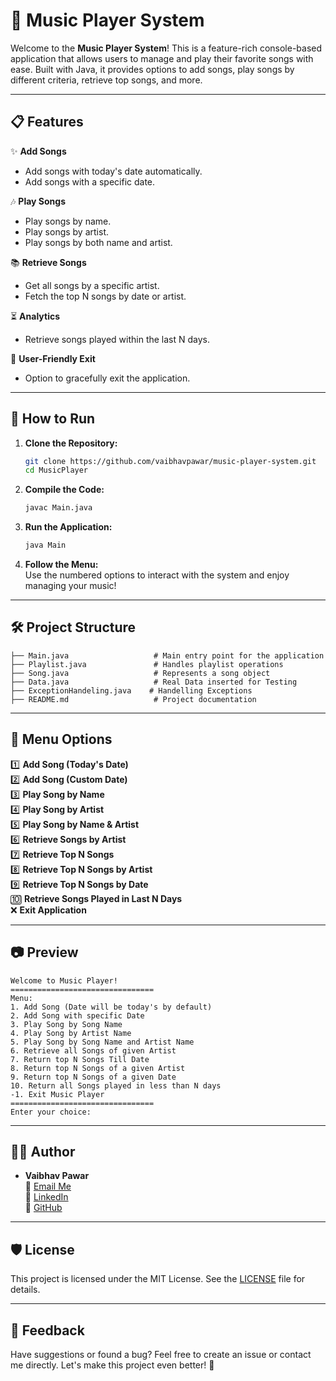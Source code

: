 # 🎵 Music Player System

Welcome to the **Music Player System**! This is a feature-rich console-based application that allows users to manage and play their favorite songs with ease. Built with Java, it provides options to add songs, play songs by different criteria, retrieve top songs, and more.

---

## 📋 Features

✨ **Add Songs**  
- Add songs with today's date automatically.  
- Add songs with a specific date.

🎶 **Play Songs**  
- Play songs by name.  
- Play songs by artist.  
- Play songs by both name and artist.

📚 **Retrieve Songs**  
- Get all songs by a specific artist.  
- Fetch the top N songs by date or artist.

⏳ **Analytics**  
- Retrieve songs played within the last N days.

🛑 **User-Friendly Exit**  
- Option to gracefully exit the application.

---

## 🚀 How to Run

1. **Clone the Repository:**
   ```bash
   git clone https://github.com/vaibhavpawar/music-player-system.git
   cd MusicPlayer
   ```

2. **Compile the Code:**
   ```bash
   javac Main.java
   ```

3. **Run the Application:**
   ```bash
   java Main
   ```

4. **Follow the Menu:**  
   Use the numbered options to interact with the system and enjoy managing your music!

---

## 🛠️ Project Structure

```
├── Main.java                   # Main entry point for the application
├── Playlist.java               # Handles playlist operations
├── Song.java                   # Represents a song object
├── Data.java                   # Real Data inserted for Testing
├── ExceptionHandeling.java    # Handelling Exceptions
├── README.md                   # Project documentation
```

---

## 📖 Menu Options

1️⃣ **Add Song (Today's Date)**  
2️⃣ **Add Song (Custom Date)**  
3️⃣ **Play Song by Name**  
4️⃣ **Play Song by Artist**  
5️⃣ **Play Song by Name & Artist**  
6️⃣ **Retrieve Songs by Artist**  
7️⃣ **Retrieve Top N Songs**  
8️⃣ **Retrieve Top N Songs by Artist**  
9️⃣ **Retrieve Top N Songs by Date**  
🔟 **Retrieve Songs Played in Last N Days**  
❌ **Exit Application**

---

## 📷 Preview

```plaintext
Welcome to Music Player!
================================
Menu:
1. Add Song (Date will be today's by default)
2. Add Song with specific Date
3. Play Song by Song Name
4. Play Song by Artist Name
5. Play Song by Song Name and Artist Name
6. Retrieve all Songs of given Artist
7. Return top N Songs Till Date
8. Return top N Songs of a given Artist
9. Return top N Songs of a given Date
10. Return all Songs played in less than N days
-1. Exit Music Player
================================
Enter your choice:
```

---

## 👨‍💻 Author

- **Vaibhav Pawar**  
  📧 [Email Me](vaibhav.pawar@clear.in)  
  💼 [LinkedIn](https://www.linkedin.com/in/vaibhav-pawar-6109a0220/)  
  🐙 [GitHub](https://github.com/Vaibhav-Ct)

---

## 🛡️ License

This project is licensed under the MIT License. See the [LICENSE](LICENSE) file for details.

---

## 📢 Feedback

Have suggestions or found a bug? Feel free to create an issue or contact me directly. Let's make this project even better! 🙌
